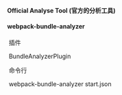 #### Official Analyse Tool (官方的分析工具)



#### webpack-bundle-analyzer

​	插件

​		BundleAnalyzerPlugin

​	命令行

​		webpack-bundle-analyzer start.json


